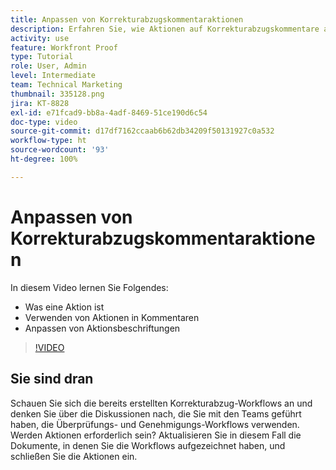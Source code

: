 ```yaml
---
title: Anpassen von Korrekturabzugskommentaraktionen
description: Erfahren Sie, wie Aktionen auf Korrekturabzugskommentare angewendet werden können. Erfahren Sie, wie Sie Aktionsbeschriftungen für die Testfunktion in Workfront einrichten und anpassen.
activity: use
feature: Workfront Proof
type: Tutorial
role: User, Admin
level: Intermediate
team: Technical Marketing
thumbnail: 335128.png
jira: KT-8828
exl-id: e71fcad9-bb8a-4adf-8469-51ce190d6c54
doc-type: video
source-git-commit: d17df7162ccaab6b62db34209f50131927c0a532
workflow-type: ht
source-wordcount: '93'
ht-degree: 100%

---
```


# Anpassen von Korrekturabzugskommentaraktionen

In diesem Video lernen Sie Folgendes:

* Was eine Aktion ist
* Verwenden von Aktionen in Kommentaren
* Anpassen von Aktionsbeschriftungen

>[!VIDEO](https://video.tv.adobe.com/v/3432931/?quality=12&learn=on&enablevpops&captions=ger)

## Sie sind dran

Schauen Sie sich die bereits erstellten Korrekturabzug-Workflows an und denken Sie über die Diskussionen nach, die Sie mit den Teams geführt haben, die Überprüfungs- und Genehmigungs-Workflows verwenden. Werden Aktionen erforderlich sein? Aktualisieren Sie in diesem Fall die Dokumente, in denen Sie die Workflows aufgezeichnet haben, und schließen Sie die Aktionen ein.

